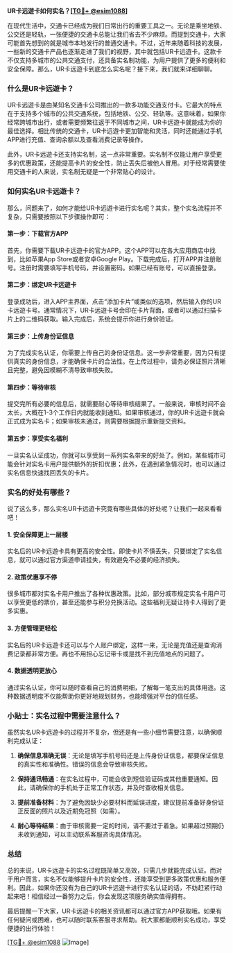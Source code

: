 **UR卡远遊卡如何实名？[[TG💪+ @esim1088](https://t.me/s/esim1088)]**

在现代生活中，交通卡已经成为我们日常出行的重要工具之一。无论是乘坐地铁、公交还是轻轨，一张便捷的交通卡总能让我们省去不少麻烦。而提到交通卡，大家可能首先想到的就是城市本地发行的普通交通卡。不过，近年来随着科技的发展，一些新的交通卡产品也逐渐走进了我们的视野，其中就包括UR卡远遊卡。这款卡不仅支持多城市的公共交通支付，还具备实名制功能，为用户提供了更多的便利和安全保障。那么，UR卡远遊卡到底怎么实名呢？接下来，我们就来详细聊聊。

### 什么是UR卡远遊卡？

UR卡远遊卡是由某知名交通卡公司推出的一款多功能交通支付卡。它最大的特点在于支持多个城市的公共交通系统，包括地铁、公交、轻轨等。这意味着，如果你经常跨城市出行，或者需要频繁往返于不同城市之间，UR卡远遊卡就能成为你的最佳选择。相比传统的交通卡，UR卡远遊卡更加智能和灵活，同时还能通过手机APP进行充值、查询余额以及查看消费记录等操作。

此外，UR卡远遊卡还支持实名制，这一点非常重要。实名制不仅能让用户享受更多的优惠政策，还能提高卡片的安全性，防止丢失后被他人冒用。对于经常需要使用交通卡的人来说，实名制无疑是一个非常贴心的设计。

### 如何实名UR卡远遊卡？

那么，问题来了，如何才能给UR卡远遊卡进行实名呢？其实，整个实名流程并不复杂，只需要按照以下步骤操作即可：

#### 第一步：下载官方APP

首先，你需要下载UR卡远遊卡的官方APP。这个APP可以在各大应用商店中找到，比如苹果App Store或者安卓Google Play。下载完成后，打开APP并注册账号。注册时需要填写手机号码，并设置密码。如果已经有账号，可以直接登录。

#### 第二步：绑定UR卡远遊卡

登录成功后，进入APP主界面，点击“添加卡片”或类似的选项，然后输入你的UR卡远遊卡号。通常情况下，UR卡远遊卡号会印在卡片背面，或者可以通过扫描卡片上的二维码获取。输入完成后，系统会提示你进行身份验证。

#### 第三步：上传身份证信息

为了完成实名认证，你需要上传自己的身份证信息。这一步非常重要，因为只有提供真实的身份信息，才能确保卡片的合法性。在上传过程中，请务必保证照片清晰且完整，避免因模糊不清导致审核失败。

#### 第四步：等待审核

提交完所有必要的信息后，就需要耐心等待审核结果了。一般来说，审核时间不会太长，大概在1-3个工作日内就能收到通知。如果审核通过，你的UR卡远遊卡就会正式成为实名卡；如果审核未通过，则需要根据提示重新提交资料。

#### 第五步：享受实名福利

一旦实名认证成功，你就可以享受到一系列实名带来的好处了。例如，某些城市可能会针对实名卡用户提供额外的折扣优惠；此外，在遇到紧急情况时，也可以通过实名信息快速找回丢失的卡片。

### 实名的好处有哪些？

说了这么多，那么实名UR卡远遊卡究竟有哪些具体的好处呢？让我们一起来看看吧！

#### 1. 安全保障更上一层楼

实名后的UR卡远遊卡具有更高的安全性。即使卡片不慎丢失，只要绑定了实名信息，就可以通过官方渠道申请挂失，有效避免不必要的经济损失。

#### 2. 政策优惠享不停

很多城市都对实名卡用户推出了各种优惠政策。比如，部分城市规定实名卡用户可以享受更低的票价，甚至还能参与积分兑换活动。这些福利无疑让持卡人得到了更多实惠。

#### 3. 方便管理更轻松

实名后的UR卡远遊卡还可以与个人账户绑定，这样一来，无论是充值还是查询消费记录都非常方便。再也不用担心忘记带卡或是找不到充值地点的问题了。

#### 4. 数据透明更放心

通过实名认证，你可以随时查看自己的消费明细，了解每一笔支出的具体用途。这种数据透明度不仅能帮助你更好地规划财务，也能增强对平台的信任感。

### 小贴士：实名过程中需要注意什么？

虽然实名UR卡远遊卡的过程并不复杂，但还是有一些小细节需要注意，以确保顺利完成认证：

1. **确保信息准确无误**：无论是填写手机号码还是上传身份证信息，都要保证信息的真实性和准确性。错误的信息会导致审核失败。
   
2. **保持通讯畅通**：在实名过程中，可能会收到短信验证码或其他重要通知。因此，请确保你的手机处于正常工作状态，并及时查收相关信息。

3. **提前准备材料**：为了避免因缺少必要材料而延误进度，建议提前准备好身份证正反面的照片以及近期免冠照（如需）。

4. **耐心等待结果**：由于审核需要一定的时间，请不要过于着急。如果超过预期仍未收到通知，可以主动联系客服咨询具体情况。

### 总结

总的来说，UR卡远遊卡的实名过程既简单又高效，只需几步就能完成认证。而对于用户而言，实名不仅能够提升卡片的安全性，还能享受到更多政策优惠和服务便利。因此，如果你还没有为自己的UR卡远遊卡进行实名认证的话，不妨赶紧行动起来吧！相信经过一番努力之后，你会发现这项服务确实值得拥有。

最后提醒一下大家，UR卡远遊卡的相关资讯都可以通过官方APP获取哦。如果有任何疑问或困难，也可以随时联系客服寻求帮助。祝大家都能顺利实名成功，享受便捷的出行体验！

[[TG💪+ @esim1088](https://t.me/s/esim1088) ![Image](https://i.postimg.cc/4NQfJmqS/Snipaste-2025-05-13-00-14-12.png)]
